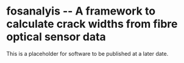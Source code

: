 # fosanalyis -- A framework to calculate crack widths from fibre optical sensor data

This is a placeholder for software to be published at a later date.
